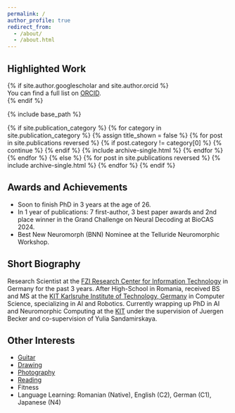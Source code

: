 ```yaml
---
permalink: /
author_profile: true
redirect_from: 
  - /about/
  - /about.html
---
```


<section id="publications" class="archive">
<h1 class="archive__title">Highlighted Work</h1>
{% if site.author.googlescholar and site.author.orcid %}
<div class="wordwrap">You can find a full list on <a href="{{site.author.orcid}}">ORCID</a>.</div>
{% endif %}

{% include base_path %}

<!-- New style rendering if publication categories are defined -->
{% if site.publication_category %}
{% for category in site.publication_category %}
{% assign title_shown = false %}
{% for post in site.publications reversed %}
{% if post.category != category[0] %}
{% continue %}
{% endif %}
{% include archive-single.html %}
{% endfor %}
{% endfor %}
{% else %}
{% for post in site.publications reversed %}
{% include archive-single.html %}
{% endfor %}
{% endif %}
</section>

<section id="awards" class="archive">
<h1 class="archive__title">Awards and Achievements</h1>
<div class="wordwrap">
<ul>
<li>Soon to finish PhD in 3 years at the age of 26.</li>
<li>In 1 year of publications: 7 first-author, 3 best paper awards and 2nd place winner in the Grand Challenge on Neural Decoding at BioCAS 2024.</li>
<li>Best New Neuromorph (BNN) Nominee at the Telluride Neuromorphic Workshop.</li>
</ul>
</div>
</section>

<section id="bio" class="archive">
<h1 class="archive__title">Short Biography</h1>
<div class="wordwrap">Research Scientist at the <a href="https://www.fzi.de/en/" target="_blank" style="text-decoration: underline;">FZI Research Center for Information Technology</a> in Germany for the past 3 years. After High-School in Romania, received BS and MS at the <a href="https://www.kit.edu/english/index.php" target="_blank" style="text-decoration: underline;">KIT Karlsruhe Institute of Technology, Germany</a> in Computer Science, specializing in AI and Robotics. Currently wrapping up PhD in AI and Neuromorphic Computing at the <a href="https://www.kit.edu/english/index.php" target="_blank" style="text-decoration: underline;">KIT</a> under the supervision of Juergen Becker and co-supervision of Yulia Sandamirskaya.</div>
</section>

<section id="other-interests" class="archive">
<h1 class="archive__title">Other Interests</h1>
<div class="wordwrap">
<ul>
<li><a href="https://www.youtube.com/@alexvasi_guitar" target="_blank" style="text-decoration: underline;">Guitar</a></li>
<li><a href="https://www.artstation.com/alexvasilache" target="_blank" style="text-decoration: underline;">Drawing</a></li>
<li><a href="https://www.instagram.com/standstill_frames/" target="_blank" style="text-decoration: underline;">Photography</a></li>
<li><a href="https://www.goodreads.com/user/show/53076633-alex" target="_blank" style="text-decoration: underline;">Reading</a></li>
<li>Fitness</li>
<li>Language Learning: Romanian (Native), English (C2), German (C1), Japanese (N4)</li>
</ul>
</div>
</section>
